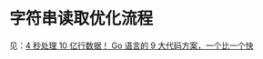 # 字符串读取优化流程
见：[4 秒处理 10 亿行数据！ Go 语言的 9 大代码方案，一个比一个快](https://mp.weixin.qq.com/s/iylZAKZfxLL6SYruww_8zA)


